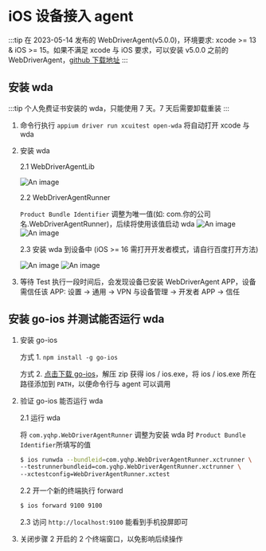# iOS 设备接入 agent

:::tip
在 2023-05-14 发布的 WebDriverAgent(v5.0.0)，环境要求: xcode >= 13 & iOS >= 15。如果不满足 xcode 与 iOS 要求，可以安装 v5.0.0 之前的 WebDriverAgent，[github 下载地址](https://github.com/appium/WebDriverAgent)
:::

## 安装 wda

:::tip
个人免费证书安装的 wda，只能使用 7 天。7 天后需要卸载重装
:::

1. 命令行执行 `appium driver run xcuitest open-wda` 将自动打开 xcode 与 wda
2. 安装 wda

   2.1 WebDriverAgentLib

   ![An image](/install_wda/1.png)

   2.2 WebDriverAgentRunner

   `Product Bundle Identifier` 调整为唯一值(如: com.你的公司名.WebDriverAgentRunner)，后续将使用该值启动 wda
   ![An image](/install_wda/2.png)
   ![An image](/install_wda/3.png)

   2.3 安装 wda 到设备中 (iOS >= 16 需打开开发者模式，请自行百度打开方法)

   ![An image](/install_wda/4.png)
   ![An image](/install_wda/5.png)

3. 等待 Test 执行一段时间后，会发现设备已安装 WebDriverAgent APP，设备需信任该 APP: 设置 -> 通用 -> VPN 与设备管理 -> 开发者 APP -> 信任

## 安装 go-ios 并测试能否运行 wda

1. 安装 go-ios

   方式 1. `npm install -g go-ios`

   方式 2. [点击下载 go-ios](https://github.com/danielpaulus/go-ios/releases)，解压 zip 获得 ios / ios.exe，将 ios / ios.exe 所在路径添加到 `PATH`，以便命令行与 agent 可以调用

2. 验证 go-ios 能否运行 wda

   2.1 运行 wda

   将 `com.yqhp.WebDriverAgentRunner` 调整为安装 wda 时 `Product Bundle Identifier`所填写的值

   ```sh
   $ ios runwda --bundleid=com.yqhp.WebDriverAgentRunner.xctrunner \
   --testrunnerbundleid=com.yqhp.WebDriverAgentRunner.xctrunner \
   --xctestconfig=WebDriverAgentRunner.xctest
   ```

   2.2 开一个新的终端执行 forward

   ```sh
   $ ios forward 9100 9100
   ```

   2.3 访问 `http://localhost:9100` 能看到手机投屏即可

3. 关闭步骤 2 开启的 2 个终端窗口，以免影响后续操作
